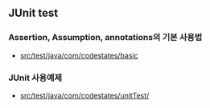 ## JUnit test

### Assertion, Assumption, annotations의 기본 사용법
- [src/test/java/com/codestates/basic](https://github.com/Mason3144/Junit_test_practice/tree/main/src/test/java/com/codestates/basic)

### JUnit 사용예제
- [src/test/java/com/codestates/unitTest/](https://github.com/Mason3144/Junit_test_practice/tree/main/src/test/java/com/codestates/unitTest)